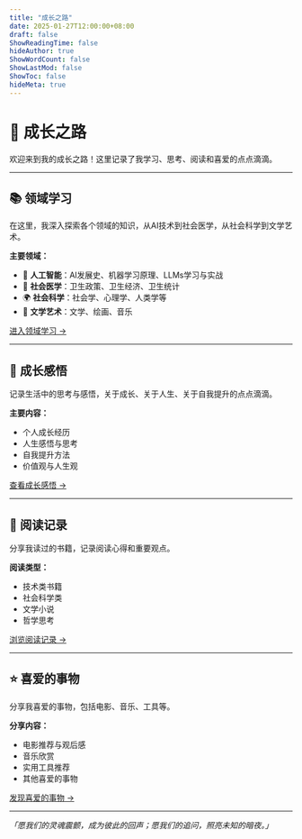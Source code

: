 ```yaml
---
title: "成长之路"
date: 2025-01-27T12:00:00+08:00
draft: false
ShowReadingTime: false
hideAuthor: true
ShowWordCount: false
ShowLastMod: false
ShowToc: false
hideMeta: true
---
```


# 🌱 成长之路

欢迎来到我的成长之路！这里记录了我学习、思考、阅读和喜爱的点点滴滴。

---

## 📚 领域学习

在这里，我深入探索各个领域的知识，从AI技术到社会医学，从社会科学到文学艺术。

**主要领域：**
- 🤖 **人工智能**：AI发展史、机器学习原理、LLMs学习与实战
- 🏥 **社会医学**：卫生政策、卫生经济、卫生统计
- 🌍 **社会科学**：社会学、心理学、人类学等
- 🎨 **文学艺术**：文学、绘画、音乐

[进入领域学习 →](/guide/learning/)

---

## 💭 成长感悟

记录生活中的思考与感悟，关于成长、关于人生、关于自我提升的点点滴滴。

**主要内容：**
- 个人成长经历
- 人生感悟与思考
- 自我提升方法
- 价值观与人生观

[查看成长感悟 →](/guide/reflection/)

---

## 📖 阅读记录

分享我读过的书籍，记录阅读心得和重要观点。

**阅读类型：**
- 技术类书籍
- 社会科学类
- 文学小说
- 哲学思考

[浏览阅读记录 →](/guide/reading/)

---

## ⭐ 喜爱的事物

分享我喜爱的事物，包括电影、音乐、工具等。

**分享内容：**
- 电影推荐与观后感
- 音乐欣赏
- 实用工具推荐
- 其他喜爱的事物

[发现喜爱的事物 →](/guide/favorites/)

---

*「愿我们的灵魂震颤，成为彼此的回声；愿我们的追问，照亮未知的暗夜。」*
